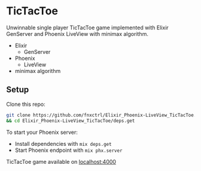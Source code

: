# TicTacToe

Unwinnable single player TicTacToe game implemented with Elixir GenServer and Phoenix LiveView with minimax algorithm.

* Elixir
  * GenServer
* Phoenix
  * LiveView
* minimax algorithm

## Setup

Clone this repo:
```bash
git clone https://github.com/fnxctrl/Elixir_Phoenix-LiveView_TicTacToe.git \
&& cd Elixir_Phoenix-LiveView_TicTacToe/deps.get
```

To start your Phoenix server:

* Install dependencies with `mix deps.get`
* Start Phoenix endpoint with `mix phx.server`

TicTacToe game available on [localhost:4000](http://127.0.0.1:4000)
